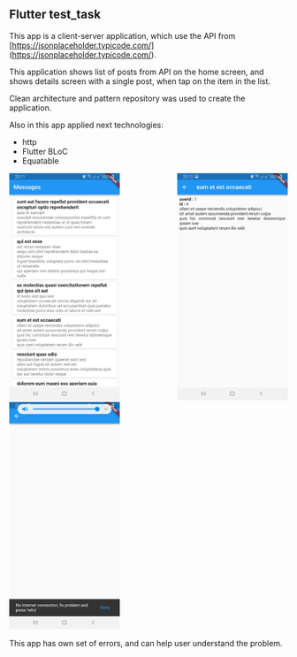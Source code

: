 ## Flutter test_task
This app is a client-server application, which use the API from [https://jsonplaceholder.typicode.com/] (https://jsonplaceholder.typicode.com/).

This application shows list of posts from API on the home screen, and shows details screen with a single post, when tap on the item in the list.

Clean architecture and pattern repository was used to create the application.

Also in this app applied next technologies:
* http
* Flutter BLoC
* Equatable

<p align="justify">
<img src="screenshots/1.png" width=200>

<img src="screenshots/2.png" width=200>

<img src="screenshots/3.png" width=200>
</p>

This app has own set of errors, and can help user understand the problem.
